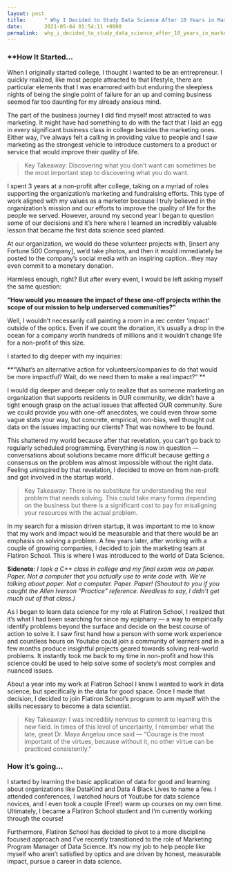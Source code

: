```yaml
---
layout: post
title:      " Why I Decided to Study Data Science After 10 Years in Marketing"
date:       2021-05-04 01:54:11 +0000
permalink:  why_i_decided_to_study_data_science_after_10_years_in_marketing
---
```



### **How It Started…

When I originally started college, I thought I wanted to be an entrepreneur. I quickly realized, like most people attracted to that lifestyle, there are particular elements that I was enamored with but enduring the sleepless nights of being the single point of failure for an up and coming business seemed far too daunting for my already anxious mind.

The part of the business journey I did find myself most attracted to was marketing. It might have had something to do with the fact that I laid an egg in every significant business class in college besides the marketing ones. Either way, I’ve always felt a calling in providing value to people and I saw marketing as the strongest vehicle to introduce customers to a product or service that would improve their quality of life.

> Key Takeaway: Discovering what you don’t want can sometimes be the most important step to discovering what you do want.
> 

I spent 3 years at a non-profit after college, taking on a myriad of roles supporting the organization’s marketing and fundraising efforts. This type of work aligned with my values as a marketer because I truly believed in the organization’s mission and our efforts to improve the quality of life for the people we served. However, around my second year I began to question some of our decisions and it’s here where I learned an incredibly valuable lesson that became the first data science seed planted.

At our organization, we would do these volunteer projects with, [insert any Fortune 500 Company], we’d take photos, and then it would immediately be posted to the company’s social media with an inspiring caption…they may even commit to a monetary donation.

Harmless enough, right? But after every event, I would be left asking myself the same question:

**“How would you measure the impact of these one-off projects within the scope of our mission to help underserved communities?”**

Well, I wouldn’t necessarily call painting a room in a rec center ‘impact’ outside of the optics. Even if we count the donation, it’s usually a drop in the ocean for a company worth hundreds of millions and it wouldn’t change life for a non-profit of this size.

I started to dig deeper with my inquiries:

**“What’s an alternative action for volunteers/companies to do that would be more impactful? Wait, do we need them to make a real impact?”
**

I would dig deeper and deeper only to realize that as someone marketing an organization that supports residents in OUR community, we didn’t have a tight enough grasp on the actual issues that affected OUR community. Sure we could provide you with one-off anecdotes, we could even throw some vague stats your way, but concrete, empirical, non-bias, well thought out data on the issues impacting our clients? That was nowhere to be found.

This shattered my world because after that revelation, you can’t go back to regularly scheduled programming. Everything is now in question — conversations about solutions became more difficult because getting a consensus on the problem was almost impossible without the right data. Feeling uninspired by that revelation, I decided to move on from non-profit and got involved in the startup world.

> Key Takeaway: There is no substitute for understanding the real problem that needs solving. This could take many forms depending on the business but there is a significant cost to pay for misaligning your resources with the actual problem.
> 

In my search for a mission driven startup, it was important to me to know that my work and impact would be measurable and that there would be an emphasis on solving a problem. A few years later, after working with a couple of growing companies, I decided to join the marketing team at Flatiron School. This is where I was introduced to the world of Data Science.

**Sidenote**:
*I took a C++ class in college and my final exam was on paper. Paper. Not a computer that you actually use to write code with. We’re talking about paper. Not a computer. Paper. Paper! (Shoutout to you if you caught the Allen Iverson “Practice” reference. Needless to say, I didn’t get much out of that class.)*

As I began to learn data science for my role at Flatiron School, I realized that it’s what I had been searching for since my epiphany — a way to empirically identify problems beyond the surface and decide on the best course of action to solve it. I saw first hand how a person with some work experience and countless hours on Youtube could join a community of learners and in a few months produce insightful projects geared towards solving real-world problems. It instantly took me back to my time in non-profit and how this science could be used to help solve some of society’s most complex and nuanced issues.

About a year into my work at Flatiron School I knew I wanted to work in data science, but specifically in the data for good space. Once I made that decision, I decided to join Flatiron School’s program to arm myself with the skills necessary to become a data scientist.

> Key Takeaway: I was incredibly nervous to commit to learning this new field. In times of this level of uncertainty, I remember what the late, great Dr. Maya Angelou once said — “Courage is the most important of the virtues, because without it, no other virtue can be practiced consistently.”
> 

### How it’s going…

I started by learning the basic application of data for good and learning about organizations like DataKind and Data 4 Black Lives to name a few. I attended conferences, I watched hours of Youtube for data science novices, and I even took a couple (Free!) warm up courses on my own time. Ultimately, I became a Flatiron School student and I’m currently working through the course!

Furthermore, Flatiron School has decided to pivot to a more discipline focused approach and I’ve recently transitioned to the role of Marketing Program Manager of Data Science. It’s now my job to help people like myself who aren’t satisfied by optics and are driven by honest, measurable impact, pursue a career in data science.
